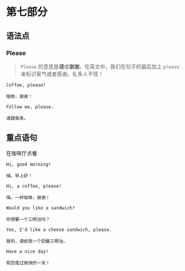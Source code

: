 # 第七部分

## 语法点

### Please

> `Please` 的意思是**请**或**谢谢**。在英文中，我们在句子的最后加上 `please`  
> 来标识客气或者感谢。礼多人不怪！

```text
Coffee, please!

咖啡，谢谢！
```

```text
Follow me, please.

请跟我来。
```

## 重点语句

在咖啡厅点餐

```text
Hi, good morning!

嗨，早上好！
```

```text
Hi, a coffee, please!

嗨，一杯咖啡，谢谢！
```

```text
Would you like a sandwich?

你想要一个三明治吗？
```

```text
Yes, I'd like a cheese sandwich, please.

是的，请给我一个奶酪三明治。
```

```text
Have a nice day!

祝您度过愉快的一天！
```
